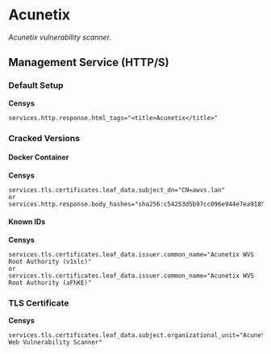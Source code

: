 # Acunetix

*Acunetix vulnerability scanner.*

## Management Service (HTTP/S)

### Default Setup

**Censys**

```text
services.http.response.html_tags="<title>Acunetix</title>"
```

### Cracked Versions

#### Docker Container

**Censys**

```text
services.tls.certificates.leaf_data.subject_dn="CN=awvs.lan"
or
services.http.response.body_hashes="sha256:c54253d5b97cc096e944e7ea9185c4fe2fd5ac9303db044735d3ebd76b08d21f"
```

#### Known IDs

**Censys**

```text
services.tls.certificates.leaf_data.issuer.common_name="Acunetix WVS Root Authority (v1slc)"
or
services.tls.certificates.leaf_data.issuer.common_name="Acunetix WVS Root Authority (aFhKE)"
```

### TLS Certificate

**Censys**

```text
services.tls.certificates.leaf_data.subject.organizational_unit="Acunetix Web Vulnerability Scanner"
```
